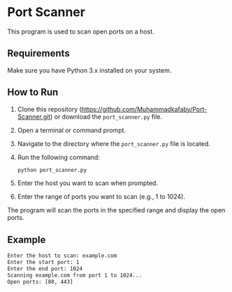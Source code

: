 # Port Scanner

This program is used to scan open ports on a host.

## Requirements

Make sure you have Python 3.x installed on your system.

## How to Run

1. Clone this repository (https://github.com/Muhammadkafaby/Port-Scanner.git) or download the `port_scanner.py` file.
2. Open a terminal or command prompt.
3. Navigate to the directory where the `port_scanner.py` file is located.
4. Run the following command:

   ```sh
   python port_scanner.py
   ```

5. Enter the host you want to scan when prompted.
6. Enter the range of ports you want to scan (e.g., 1 to 1024).

The program will scan the ports in the specified range and display the open ports.

## Example

```sh
Enter the host to scan: example.com
Enter the start port: 1
Enter the end port: 1024
Scanning example.com from port 1 to 1024...
Open ports: [80, 443]
```
